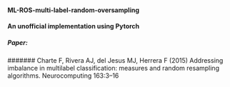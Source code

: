 #### ML-ROS-multi-label-random-oversampling
#### An unofficial implementation using Pytorch
##### Paper: 
####### Charte F, Rivera AJ, del Jesus MJ, Herrera F (2015) Addressing imbalance in multilabel classification: measures and random resampling algorithms. Neurocomputing 163:3–16
